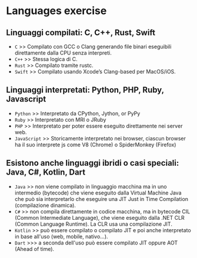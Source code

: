 # Languages exercise

## Linguaggi compilati: C, C++, Rust, Swift
- `C` >> Compilato con GCC o Clang generando file binari eseguibili direttamente dalla CPU senza interpreti.
- `C++` >> Stessa logica di C.
- `Rust` >> Compilato tramite rustc.
- `Swift` >> Compilato usando Xcode’s Clang-based per MacOS/iOS.

## Linguaggi interpretati: Python, PHP, Ruby, Javascript
- `Python` >> Interpretato da CPython, Jython, or PyPy 
- `Ruby` >> Interpretato con MRI o JRuby
- `PHP` >> Interpretato per poter essere eseguito direttamente nei server web.
- `JavaScript` >> Storicamente interpretato nei browser, ciascun browser ha il suo interprete js come V8 (Chrome) o SpiderMonkey (Firefox)

## Esistono anche linguaggi ibridi o casi speciali: Java, C#, Kotlin, Dart 
- `Java` >> non viene compilato in linguaggio macchina ma in uno intermedio (bytecode) che viene eseguito dalla Virtual Machine Java che può sia interpretarlo che eseguire una JIT Just in Time Compilation (compilazione dinamica).
- `C#` >> non compila direttamente in codice macchina, ma in bytecode CIL (Common Intermediate Language), che viene eseguito dalla .NET CLR (Common Language Runtime). La CLR usa una compilazione JIT.
- `Kotlin` >> può essere compilato o compilato JIT e poi anche interpretato in base all'uso (web, mobile, nativo...).
- `Dart` >>> a seconda dell'uso può essere compilato JIT oppure AOT (Ahead of time).